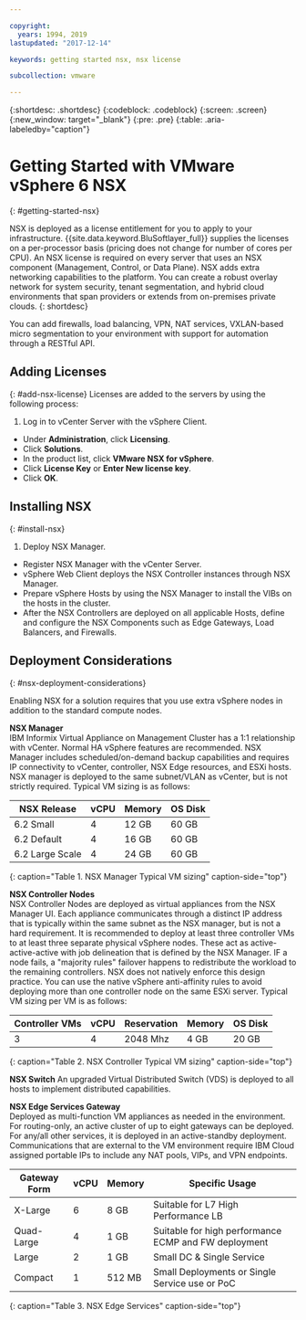 ```yaml
---

copyright:
  years: 1994, 2019
lastupdated: "2017-12-14"

keywords: getting started nsx, nsx license

subcollection: vmware

---
```


{:shortdesc: .shortdesc}
{:codeblock: .codeblock}
{:screen: .screen}
{:new_window: target="_blank"}
{:pre: .pre}
{:table: .aria-labeledby="caption"}

# Getting Started with VMware vSphere 6 NSX
{: #getting-started-nsx} 

NSX is deployed as a license entitlement for you to apply to your infrastructure. {{site.data.keyword.BluSoftlayer_full}} supplies the licenses on a per-processor basis (pricing does not change for number of cores per CPU). An NSX license is required on every server that uses an NSX component (Management, Control, or Data Plane). NSX adds extra networking capabilities to the platform. You can create a robust overlay network for system security, tenant segmentation, and hybrid cloud environments that span providers or extends from on-premises private clouds.
{: shortdesc}

You can add firewalls, load balancing, VPN, NAT services, VXLAN-based micro segmentation to your environment with support for automation through a RESTful API.

## Adding Licenses
{: #add-nsx-license}
Licenses are added to the servers by using the following process:
1. Log in to vCenter Server with the vSphere Client.
* Under **Administration**, click **Licensing**.
* Click **Solutions**.
* In the product list, click **VMware NSX for vSphere**.
* Click **License Key** or **Enter New license key**.
* Click **OK**.

## Installing NSX
{: #install-nsx}

1. Deploy NSX Manager.
* Register NSX Manager with the vCenter Server.
* vSphere Web Client deploys the NSX Controller instances through NSX Manager.
* Prepare vSphere Hosts by using the NSX Manager to install the VIBs on the hosts in the cluster.
* After the NSX Controllers are deployed on all applicable Hosts, define and configure the NSX Components such as Edge Gateways, Load Balancers, and Firewalls.

## Deployment Considerations
{: #nsx-deployment-considerations}

Enabling NSX for a solution requires that you use extra vSphere nodes in addition to the standard compute nodes.

**NSX Manager**<br />
IBM Informix Virtual Appliance on Management Cluster has a 1:1 relationship with vCenter. Normal HA vSphere features are recommended. NSX Manager includes scheduled/on-demand backup capabilities and requires IP connectivity to vCenter, controller, NSX Edge resources, and ESXi hosts. NSX manager is deployed to the same subnet/VLAN as vCenter, but is not strictly required. Typical VM sizing is as follows:

|NSX Release|vCPU|Memory|OS Disk|
|---|---|---|---|
|6.2 Small|4|12 GB|60 GB|
|6.2 Default|4|16 GB|60 GB|
|6.2 Large Scale|4|24 GB|60 GB|
{: caption="Table 1. NSX Manager Typical VM sizing" caption-side="top"}

**NSX Controller Nodes**<br />
NSX Controller Nodes are deployed as virtual appliances from the NSX Manager UI. Each appliance communicates through a distinct IP address that is typically within the same subnet as the NSX manager, but is not a hard requirement. It is recommended to deploy at least three controller VMs to at least three separate physical vSphere nodes. These act as active-active-active with job delineation that is defined by the NSX Manager. IF a node fails, a "majority rules" failover happens to redistribute the workload to the remaining controllers. NSX does not natively enforce this design practice. You can use the native vSphere anti-affinity rules to avoid deploying more than one controller node on the same ESXi server. Typical VM sizing per VM is as follows:

|Controller VMs|vCPU|Reservation|Memory|OS Disk|
|---|---|---|---|---|
|3|4|2048 Mhz|4 GB|20 GB|
{: caption="Table 2. NSX Controller Typical VM sizing" caption-side="top"}

**NSX Switch**
An upgraded Virtual Distributed Switch (VDS) is deployed to all hosts to implement distributed capabilities.

**NSX Edge Services Gateway**<br />
Deployed as multi-function VM appliances as needed in the environment. For routing-only, an active cluster of up to eight gateways can be deployed. For any/all other services, it is deployed in an active-standby deployment. Communications that are external to the VM environment require IBM Cloud assigned portable IPs to include any NAT pools, VIPs, and VPN endpoints.

|Gateway Form|vCPU|Memory|Specific Usage|
|---|---|---|---|
|X-Large|6|8 GB|Suitable for L7 High Performance LB|
|Quad-Large|4|1 GB|Suitable for high performance ECMP and FW deployment|
|Large|2|1 GB|Small DC & Single Service|
|Compact|1|512 MB|Small Deployments or Single Service use or PoC|
{: caption="Table 3. NSX Edge Services" caption-side="top"}

